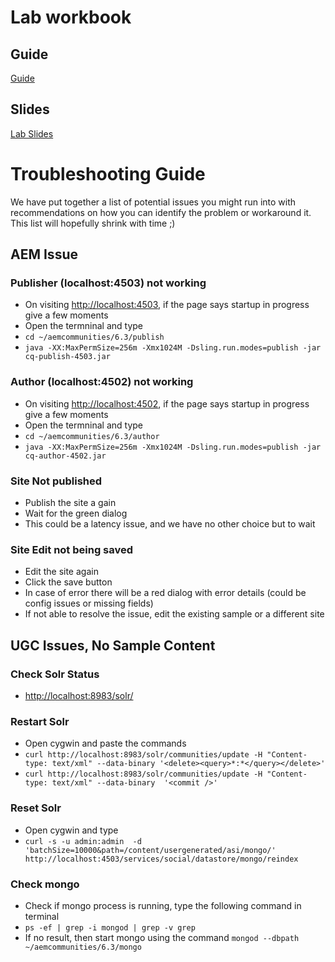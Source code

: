 # Lab workbook
## Guide
[Guide](https://adobe-my.sharepoint.com/personal/aponnusa_adobe_com/_layouts/15/guestaccess.aspx?guestaccesstoken=AYTGtSVjzDzIvYcz8ZvBF6m5YNTWFyNMQhTIAcAaQMY%3d&docid=2_1388328616c604e549804b28d667753fe&rev=1)

## Slides
[Lab Slides](https://www.dropbox.com/s/wry66jv0ks67ia9/L4300.pdf?dl=0)

# Troubleshooting Guide
We have put together a list of potential issues you might run into with recommendations on how you can identify the problem or workaround it. This list will hopefully shrink with time ;)

## AEM Issue

### Publisher (localhost:4503) not working
* On visiting [http://localhost:4503](http://localhost:4503), if the page says startup in progress give a few moments
* Open the termninal and type 
* `cd ~/aemcommunities/6.3/publish`
* `java -XX:MaxPermSize=256m -Xmx1024M -Dsling.run.modes=publish -jar cq-publish-4503.jar`

### Author (localhost:4502) not working
* On visiting [http://localhost:4502](http://localhost:4502), if the page says startup in progress give a few moments
* Open the termninal and type 
* `cd ~/aemcommunities/6.3/author`
* `java -XX:MaxPermSize=256m -Xmx1024M -Dsling.run.modes=publish -jar cq-author-4502.jar`

### Site Not published
* Publish the site a gain
* Wait for the green dialog
* This could be a latency issue, and we have no other choice but to wait

### Site Edit not being saved
* Edit the site again
* Click the save button
* In case of error there will be a red dialog with error details (could be config issues or missing fields)
* If not able to resolve the issue, edit the existing sample or a different site

## UGC Issues, No Sample Content

### Check Solr Status
* [http://localhost:8983/solr/](http://localhost:8983/solr/)

### Restart Solr
* Open cygwin and paste the commands
* `curl http://localhost:8983/solr/communities/update -H "Content-type: text/xml" --data-binary '<delete><query>*:*</query></delete>'`
* `curl http://localhost:8983/solr/communities/update -H "Content-type: text/xml" --data-binary  '<commit />'`

### Reset Solr
* Open cygwin and type
* `curl -s -u admin:admin  -d 'batchSize=10000&path=/content/usergenerated/asi/mongo/' http://localhost:4503/services/social/datastore/mongo/reindex`

### Check mongo
* Check if mongo process is running, type the following command in terminal
* `ps -ef | grep -i mongod | grep -v grep`
* If no result, then start mongo using the command `mongod --dbpath ~/aemcommunities/6.3/mongo`
